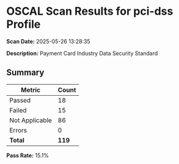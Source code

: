 # OSCAL Scan Results for pci-dss Profile

**Scan Date:** 2025-05-26 13:28:35

**Description:** Payment Card Industry Data Security Standard

## Summary

| Metric | Count |
|--------|-------|
| Passed | 18 |
| Failed | 15 |
| Not Applicable | 86 |
| Errors | 0 |
| **Total** | **119** |

**Pass Rate:** 15.1%

